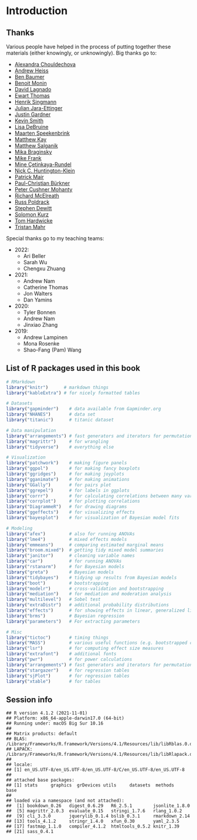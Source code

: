 # Introduction

## Thanks 

Various people have helped in the process of putting together these materials (either knowingly, or unknowingly). Big thanks go to: 

- [Alexandra Chouldechova](https://www.andrew.cmu.edu/user/achoulde/)
- [Andrew Heiss](https://www.andrewheiss.com/)
- [Ben Baumer](https://www.smith.edu/academics/faculty/ben-baumer)
- [Benoit Monin](https://www.gsb.stanford.edu/faculty-research/faculty/benoit-monin)
- [David Lagnado](https://www.ucl.ac.uk/pals/research/experimental-psychology/person/david-lagnado/)
- [Ewart Thomas](https://profiles.stanford.edu/ewart-thomas)
- [Henrik Singmann](http://singmann.org/)
- [Julian Jara-Ettinger](https://psychology.yale.edu/people/julian-jara-ettinger)
- [Justin Gardner](https://profiles.stanford.edu/justin-gardner)
- [Kevin Smith](http://www.mit.edu/~k2smith/)
- [Lisa DeBruine](https://debruine.github.io/)
- [Maarten Speekenbrink](https://www.ucl.ac.uk/pals/research/experimental-psychology/person/maarten-speekenbrink/)
- [Matthew Kay](https://www.mjskay.com/)
- [Matthew Salganik](http://www.princeton.edu/~mjs3/)
- [Mika Braginsky](https://mikabr.io/) 
- [Mike Frank](https://web.stanford.edu/~mcfrank/) 
- [Mine Çetinkaya-Rundel](https://mine-cr.com/)
- [Nick C. Huntington-Klein](https://www.nickchk.com/)
- [Patrick Mair](https://psychology.fas.harvard.edu/people/patrick-mair)
- [Paul-Christian Bürkner](https://paul-buerkner.github.io/about/) 
- [Peter Cushner Mohanty](https://explorecourses.stanford.edu/instructor/pmohanty)
- [Richard McElreath](https://xcelab.net/rm/)
- [Russ Poldrack](https://profiles.stanford.edu/russell-poldrack) 
- [Stephen Dewitt](https://www.ucl.ac.uk/pals/research/experimental-psychology/person/stephen-dewitt/)
- [Solomon Kurz](https://solomonkurz.netlify.app/) 
- [Tom Hardwicke](https://tomhardwicke.netlify.app/)
- [Tristan Mahr](https://www.tjmahr.com/) 

Special thanks go to my teaching teams: 

- 2022: 
  - Ari Beller
  - Sarah Wu
  - Chengxu Zhuang 
- 2021: 
  - Andrew Nam 
  - Catherine Thomas 
  - Jon Walters
  - Dan Yamins
- 2020: 
  - Tyler Bonnen
  - Andrew Nam 
  - Jinxiao Zhang
- 2019:
  - Andrew Lampinen
  - Mona Rosenke 
  - Shao-Fang (Pam) Wang

## List of R packages used in this book 


```r
# RMarkdown 
library("knitr")      # markdown things 
library("kableExtra") # for nicely formatted tables

# Datasets 
library("gapminder")    # data available from Gapminder.org 
library("NHANES")       # data set 
library("titanic")      # titanic dataset

# Data manipulation
library("arrangements") # fast generators and iterators for permutations, combinations and partitions
library("magrittr")     # for wrangling
library("tidyverse")    # everything else

# Visualization
library("patchwork")    # making figure panels
library("ggpol")        # for making fancy boxplots
library("ggridges")     # for making joyplots 
library("gganimate")    # for making animations
library("GGally")       # for pairs plot
library("ggrepel")      # for labels in ggplots
library("corrr")        # for calculating correlations between many variables
library("corrplot")     # for plotting correlations
library("DiagrammeR")   # for drawing diagrams
library("ggeffects")    # for visualizing effects
library("bayesplot")    # for visualization of Bayesian model fits 

# Modeling 
library("afex")         # also for running ANOVAs
library("lme4")         # mixed effects models 
library("emmeans")      # comparing estimated marginal means 
library("broom.mixed")  # getting tidy mixed model summaries
library("janitor")      # cleaning variable names 
library("car")          # for running ANOVAs
library("rstanarm")     # for Bayesian models
library("greta")        # Bayesian models
library("tidybayes")    # tidying up results from Bayesian models
library("boot")         # bootstrapping
library("modelr")       # cross-validation and bootstrapping
library("mediation")    # for mediation and moderation analysis 
library("multilevel")   # Sobel test
library("extraDistr")   # additional probability distributions
library("effects")      # for showing effects in linear, generalized linear, and other models
library("brms")         # Bayesian regression
library("parameters")   # For extracting parameters 

# Misc 
library("tictoc")       # timing things
library("MASS")         # various useful functions (e.g. bootstrapped confidence intervals)
library("lsr")          # for computing effect size measures
library("extrafont")    # additional fonts
library("pwr")          # for power calculations
library("arrangements") # fast generators and iterators for permutations, combinations and partitions
library("stargazer")    # for regression tables
library("sjPlot")       # for regression tables
library("xtable")       # for tables
```

## Session info


```
## R version 4.1.2 (2021-11-01)
## Platform: x86_64-apple-darwin17.0 (64-bit)
## Running under: macOS Big Sur 10.16
## 
## Matrix products: default
## BLAS:   /Library/Frameworks/R.framework/Versions/4.1/Resources/lib/libRblas.0.dylib
## LAPACK: /Library/Frameworks/R.framework/Versions/4.1/Resources/lib/libRlapack.dylib
## 
## locale:
## [1] en_US.UTF-8/en_US.UTF-8/en_US.UTF-8/C/en_US.UTF-8/en_US.UTF-8
## 
## attached base packages:
## [1] stats     graphics  grDevices utils     datasets  methods   base     
## 
## loaded via a namespace (and not attached):
##  [1] bookdown_0.26   digest_0.6.29   R6_2.5.1        jsonlite_1.8.0 
##  [5] magrittr_2.0.3  evaluate_0.15   stringi_1.7.6   rlang_1.0.2    
##  [9] cli_3.3.0       jquerylib_0.1.4 bslib_0.3.1     rmarkdown_2.14 
## [13] tools_4.1.2     stringr_1.4.0   xfun_0.30       yaml_2.3.5     
## [17] fastmap_1.1.0   compiler_4.1.2  htmltools_0.5.2 knitr_1.39     
## [21] sass_0.4.1
```
